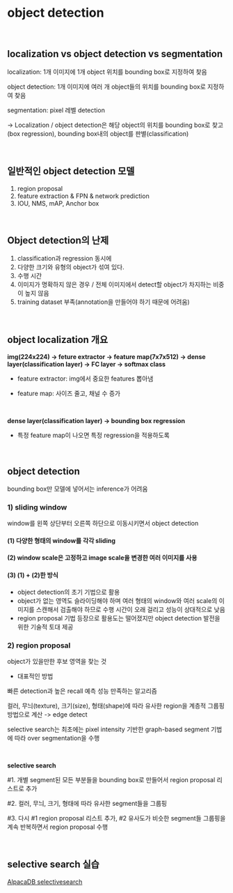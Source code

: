# object detection

<br>

## localization vs object detection vs segmentation 

localization: 1개 이미지에 1개 object 위치를 bounding box로 지정하여 찾음

object detection: 1개 이미지에 여러 개 object들의 위치를 bounding box로 지정하여 찾음

segmentation: pixel 레벨 detection

-> Localization / object detection은 해당 object의 위치를 bounding box로 찾고(box regression), bounding box내의 object를 판별(classification)

<br>

## 일반적인 object detection 모델

1. region proposal
2. feature extraction & FPN & network prediction
3. IOU, NMS, mAP, Anchor box

<br>

## Object detection의 난제

1. classification과 regression 동시에
2. 다양한 크기와 유형의 object가 섞여 있다.
3. 수행 시간
4. 이미지가 명확하지 않은 경우 / 전체 이미지에서 detect할 object가 차지하는 비중이 높지 않음
5. training dataset 부족(annotation을 만들어야 하기 때문에 어려움)

<br>

## object localization 개요

**img(224x224) -> feture extractor -> feature map(7x7x512) -> dense layer(classification layer) -> FC layer -> softmax class**

- feature extractor: img에서 중요한 features 뽑아냄

- feature map: 사이즈 줄고, 채널 수 증가

<br>

**dense layer(classification layer) -> bounding box regression**

- 특정 feature map이 나오면 특정 regression을 적용하도록

<br>

## object detection

bounding box만 모델에 넣어서는 inference가 어려움

### 1) sliding window

window를 왼쪽 상단부터 오른쪽 하단으로 이동시키면서 object detection

#### (1) 다양한 형태의 window를 각각 sliding

#### (2) window scale은 고정하고 image scale을 변경한 여러 이미지를 사용

#### (3) (1) + (2)한 방식

- object detection의 초기 기법으로 활용
- object가 없는 영역도 슬라이딩해야 하며 여러 형태의 window와 여러 scale의 이미지를 스캔해서 검출해야 하므로 수행 시간이 오래 걸리고 성능이 상대적으로 낮음
- region proposal 기법 등장으로 활용도는 떨어졌지만 object detection 발전을 위한 기술적 토대 제공

### 2) region proposal

object가 있을만한 후보 영역을 찾는 것

- 대표적인 방법

빠른 detection과 높은 recall 예측 성능 만족하는 알고리즘

컬러, 무늬(texture), 크기(size), 형태(shape)에 따라 유사한 region을 계층적 그룹핑 방법으로 계산 -> edge detect

selective search는 최초에는 pixel intensity 기반한 graph-based segment 기법에 따라 over segmentation을 수행

<br>

**selective search**

#1. 개별 segment된 모든 부분들을 bounding box로 만들어서 region proposal 리스트로 추가

#2. 컬러, 무늬, 크기, 형태에 따라 유사한 segment들을 그룹핑

#3. 다시 #1 region proposal 리스트 추가, #2 유사도가 비슷한 segment들 그룹핑을 계속 반복하면서 region proposal 수행

<br>

## selective search 실습

[AlpacaDB selectivesearch](https://github.com/AlpacaDB/selectivesearch)
